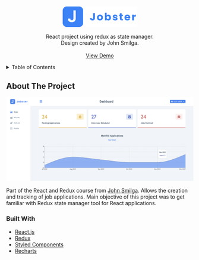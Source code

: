 <!-- PROJECT LOGO -->
<br />
<div align="center">
	<a href="https://github.com/brain-shutdown/Jobster-Page">
		<img src="./src/assets/images/logo.svg" alt="Logo" width="200">
	</a>
	<p align="center">
		React project using redux as state manager.
		<br />
		Design created by John Smilga.
		<br />
		<br />
		<a href="https://react-jobster-page.netlify.app/">View Demo</a>
	</p>
</div>

<!-- TABLE OF CONTENTS -->
<details>
	<summary>Table of Contents</summary>
	<ol>
		<li>
			<a href="#about-the-project">About The Project</a>
			<ul>
				<li><a href="#built-with">Built With</a></li>
			</ul>
		</li>
		<li>
		<a href="#getting-started">Getting Started</a>
		</li>
	</ol>
</details>

<!-- ABOUT THE PROJECT -->

## About The Project

![Product Name Screen Shot][product-screenshot]

Part of the React and Redux course from [John Smilga](https://github.com/john-smilga). Allows the creation and tracking of job applications. Main objective of this project was to get familiar with Redux state manager tool for React applications.

### Built With

-   [React.js](https://reactjs.org/)
-   [Redux](https://redux.js.org/)
-   [Styled Components](https://styled-components.com/)
-   [Recharts](https://recharts.org/en-US/)

[linkedin-url]: https://www.linkedin.com/in/andrepires4a23b812b/
[product-screenshot]: ./src/assets/images/landing-page.png

